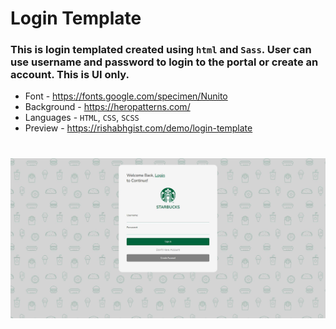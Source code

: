 # Login Template
### This is login templated created using `html` and `Sass`. User can use username and password to login to the portal or create an account. This is UI only.

- Font - https://fonts.google.com/specimen/Nunito
- Background - https://heropatterns.com/
- Languages - `HTML`, `CSS`, `SCSS`
- Preview - https://rishabhgist.com/demo/login-template
# 
![](body.JPG)
